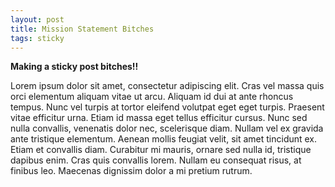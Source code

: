 ```yaml
---
layout: post
title: Mission Statement Bitches
tags: sticky
---
```


__Making a sticky post bitches!!__

Lorem ipsum dolor sit amet, consectetur adipiscing elit. Cras vel massa
quis orci elementum aliquam vitae ut arcu. Aliquam id dui at ante rhoncus
tempus. Nunc vel turpis at tortor eleifend volutpat eget eget turpis.
Praesent vitae efficitur urna. Etiam id massa eget tellus efficitur cursus.
Nunc sed nulla convallis, venenatis dolor nec, scelerisque diam. Nullam
vel ex gravida ante tristique elementum. Aenean mollis feugiat velit,
sit amet tincidunt ex. Etiam et convallis diam. Curabitur mi mauris,
ornare sed nulla id, tristique dapibus enim. Cras quis convallis lorem.
Nullam eu consequat risus, at finibus leo. Maecenas dignissim dolor a mi
pretium rutrum.
